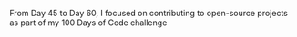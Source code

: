 From Day 45 to Day 60, I focused on contributing to open-source projects as part of my 100 Days of Code challenge